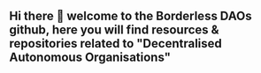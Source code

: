 ## Hi there 👋 welcome to the Borderless DAOs github, here you will find resources & repositories related to "Decentralised Autonomous Organisations" 
